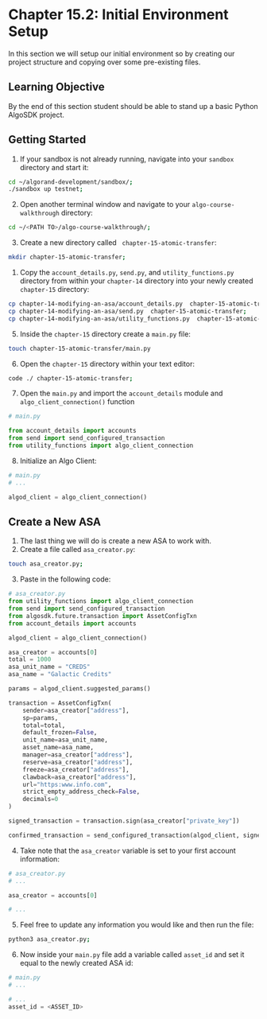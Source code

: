 # Chapter 15.2: Initial Environment Setup

In this section we will setup our initial environment so by creating our project structure and copying over some pre-existing files.


## Learning Objective

By the end of this section student should be able to stand up a basic Python AlgoSDK project.

## Getting Started

1. If your sandbox is not already running, navigate into your `sandbox` directory and start it:
```sh
cd ~/algorand-development/sandbox/;
./sandbox up testnet;
```
2. Open another terminal window and navigate to your `algo-course-walkthrough` directory:
```sh
cd ~/<PATH TO>/algo-course-walkthrough/;
```
3. Create a new directory called ` chapter-15-atomic-transfer`:
```sh
mkdir chapter-15-atomic-transfer;
```
1. Copy the `account_details.py`, `send.py`, and `utility_functions.py` directory from within your `chapter-14` directory into your newly created `chapter-15` directory:
```sh
cp chapter-14-modifying-an-asa/account_details.py  chapter-15-atomic-transfer;
cp chapter-14-modifying-an-asa/send.py  chapter-15-atomic-transfer;
cp chapter-14-modifying-an-asa/utility_functions.py  chapter-15-atomic-transfer;
```
5. Inside the `chapter-15` directory create a `main.py` file:
```sh
touch chapter-15-atomic-transfer/main.py
```
6. Open the `chapter-15` directory within your text editor:
```sh
code ./ chapter-15-atomic-transfer;
```
7. Open the `main.py` and import the `account_details` module and `algo_client_connection()` function
```python
# main.py

from account_details import accounts
from send import send_configured_transaction
from utility_functions import algo_client_connection
```
8. Initialize an Algo Client:
```python
# main.py
# ...

algod_client = algo_client_connection()
```

## Create a New ASA

1. The last thing we will do is create a new ASA to work with.
2. Create a file called `asa_creator.py`:
```sh
touch asa_creator.py;
```
3. Paste in the following code:
```python
# asa_creator.py
from utility_functions import algo_client_connection
from send import send_configured_transaction
from algosdk.future.transaction import AssetConfigTxn
from account_details import accounts

algod_client = algo_client_connection()

asa_creator = accounts[0]
total = 1000
asa_unit_name = "CREDS"
asa_name = "Galactic Credits"

params = algod_client.suggested_params()

transaction = AssetConfigTxn(
    sender=asa_creator["address"],
    sp=params,
    total=total,
    default_frozen=False,
    unit_name=asa_unit_name,
    asset_name=asa_name,
    manager=asa_creator["address"],
    reserve=asa_creator["address"],
    freeze=asa_creator["address"],
    clawback=asa_creator["address"],
    url="https:www.info.com",
    strict_empty_address_check=False,
    decimals=0
)

signed_transaction = transaction.sign(asa_creator["private_key"])

confirmed_transaction = send_configured_transaction(algod_client, signed_transaction)
```
4.  Take note that the `asa_creator` variable is set to your first account information:
```python
# asa_creator.py
# ...

asa_creator = accounts[0]

# ...
```
5.  Feel free to update any information you would like and then run the file:
```sh
python3 asa_creator.py;
```
6. Now inside your `main.py` file add a variable called `asset_id` and set it equal to the newly created ASA id:
```python
# main.py
# ...

# ...
asset_id = <ASSET_ID>
```